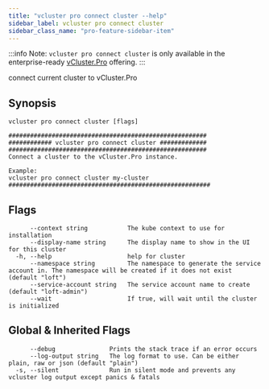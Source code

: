 ```yaml
---
title: "vcluster pro connect cluster --help"
sidebar_label: vcluster pro connect cluster
sidebar_class_name: "pro-feature-sidebar-item"
---
```


:::info Note:
`vcluster pro connect cluster` is only available in the enterprise-ready [vCluster.Pro](https://vcluster.pro) offering.
:::


connect current cluster to vCluster.Pro

## Synopsis

```
vcluster pro connect cluster [flags]
```

```
#######################################################
############ vcluster pro connect cluster #############
#######################################################
Connect a cluster to the vCluster.Pro instance.

Example:
vcluster pro connect cluster my-cluster
########################################################
```


## Flags

```
      --context string           The kube context to use for installation
      --display-name string      The display name to show in the UI for this cluster
  -h, --help                     help for cluster
      --namespace string         The namespace to generate the service account in. The namespace will be created if it does not exist (default "loft")
      --service-account string   The service account name to create (default "loft-admin")
      --wait                     If true, will wait until the cluster is initialized
```


## Global & Inherited Flags

```
      --debug               Prints the stack trace if an error occurs
      --log-output string   The log format to use. Can be either plain, raw or json (default "plain")
  -s, --silent              Run in silent mode and prevents any vcluster log output except panics & fatals
```

